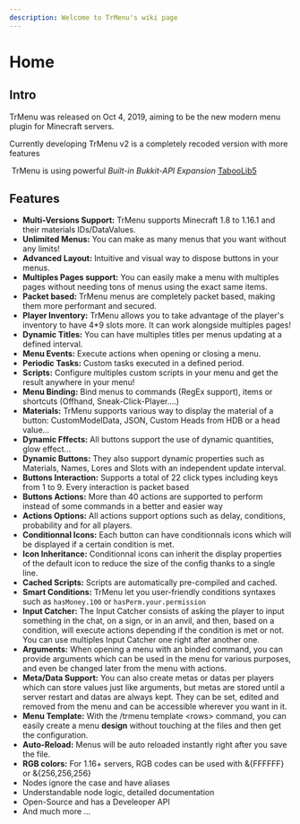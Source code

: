 ```yaml
---
description: Welcome to TrMenu's wiki page
---
```


# Home

## Intro

TrMenu was released on Oct 4, 2019, aiming to be the new modern menu plugin for Minecraft servers.

Currently developing TrMenu v2 is a completely recoded version with more features

​ TrMenu is using powerful _Built-in Bukkit-API Expansion_ [TabooLib5](https://github.com/TabooLib)

## Features

* **Multi-Versions Support:** TrMenu supports Minecraft 1.8 to 1.16.1 and their materials IDs/DataValues.
* **Unlimited Menus:** You can make as many menus that you want without any limits!
* **Advanced Layout:** Intuitive and visual way to dispose buttons in your menus.
* **Multiples Pages support:** You can easily make a menu with multiples pages without needing tons of menus using the exact same items. 
* **Packet based:** TrMenu menus are completely packet based, making them more performant and secured.
* **Player Inventory:** TrMenu allows you to take advantage of the player's inventory to have 4\*9 slots more. It can work alongside multiples pages!
* **Dynamic Titles:** You can have multiples titles per menus updating at a defined interval.
* **Menu Events:** Execute actions when opening or closing a menu.
* **Periodic Tasks:** Custom tasks executed in a defined period.
* **Scripts:** Configure multiples custom scripts in your menu and get the result anywhere in your menu!
* **Menu Binding:** Bind menus to commands \(RegEx support\), items or shortcuts \(Offhand, Sneak-Click-Player....\)
* **Materials:** TrMenu supports various way to display the material of a button: CustomModelData, JSON, Custom Heads from HDB or a head value...
* **Dynamic Fffects:** All buttons support the use of dynamic quantities, glow effect... 
* **Dynamic Buttons:** They also support dynamic properties such as Materials, Names, Lores and Slots with an independent update interval.
* **Buttons Interaction:** Supports a total of 22 click types including keys from 1 to 9. Every interaction is packet based
* **Buttons Actions:** More than 40 actions are supported to perform instead of some commands in a better and easier way
* **Actions Options:** All actions support options such as delay, conditions, probability and for all players.
* **Conditionnal Icons:** Each button can have conditionnals icons which will be displayed if a certain condition is met.
* **Icon Inheritance:** Conditionnal icons can inherit the display properties of the default icon to reduce the size of the config thanks to a single line.
* **Cached Scripts:** Scripts are automatically pre-compiled and cached.
* **Smart Conditions:** TrMenu let you user-friendly conditions syntaxes such as `hasMoney.100` or `hasPerm.your.permission`
* **Input Catcher:** The Input Catcher consists of asking the player to input something in the chat, on a sign, or in an anvil, and then, based on a condition, will execute actions depending if the condition is met or not. You can use multiples Input Catcher one right after another one.
* **Arguments:** When opening a menu with an binded command, you can provide arguments which can be used in the menu for various purposes, and even be changed later from the menu with actions.  
* **Meta/Data Support:** You can also create metas or datas per players which can store values just like arguments, but metas are stored until a server restart and datas are always kept. They can be set, edited and removed from the menu and can be accessible wherever you want in it.
* **Menu Template:** With the /trmenu template &lt;rows&gt; command, you can easily create a menu **design** without touching at the files and then get the configuration.
* **Auto-Reload:** Menus will be auto reloaded instantly right after you save the file. 
* **RGB colors:** For 1.16+ servers, RGB codes can be used with &{FFFFFF} or &{256,256,256}
* Nodes ignore the case and have aliases
* Understandable node logic, detailed documentation 
* Open-Source and has a Develeoper API
* And much more ...

